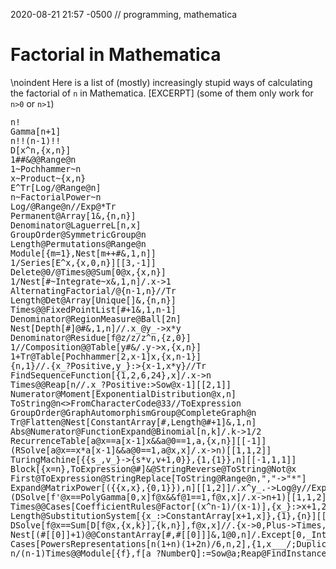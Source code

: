 2020-08-21 21:57 -0500 // programming, mathematica

# Factorial in Mathematica

\noindent Here is a list of (mostly) increasingly stupid ways
of calculating the factorial of `n` in Mathematica. [EXCERPT]
(some of them only work for `n>0` or `n>1`)

<pre style='font-size:10pt'>n!
Gamma[n+1]
n!!(n-1)!!
D[x^n,{x,n}]
1##&amp;@@Range@n
1~Pochhammer~n
x~Product~{x,n}
E^Tr[Log/@Range@n]
n~FactorialPower~n
Log/@Range@n//Exp@*Tr
Permanent@Array[1&amp;,{n,n}]
Denominator@LaguerreL[n,x]
GroupOrder@SymmetricGroup@n
Length@Permutations@Range@n
Module[{m=1},Nest[m++#&amp;,1,n]]
1/Series[E^x,{x,0,n}][[3,-1]]
Delete@0/@Times@@Sum[0@x,{x,n}]
1/Nest[#~Integrate~x&amp;,1,n]/.x-&gt;1
AlternatingFactorial/@{n-1,n}//Tr
Length@Det@Array[Unique[]&amp;,{n,n}]
Times@@FixedPointList[#+1&amp;,1,n-1]
Denominator@RegionMeasure@Ball[2n]
Nest[Depth[#]@#&amp;,1,n]//.x_@y_-&gt;x*y
Denominator@Residue[f@z/z/z^n,{z,0}]
1//Composition@@Table[y#&amp;/.y-&gt;x,{x,n}]
1+Tr@Table[Pochhammer[2,x-1]x,{x,n-1}]
{n,1}//.{x_?Positive,y_}:&gt;{x-1,x*y}//Tr
FindSequenceFunction[{1,2,6,24},x]/.x-&gt;n
Times@@Reap[n//.x_?Positive:&gt;Sow@x-1][[2,1]]
Numerator@Moment[ExponentialDistribution@x,n]
ToString@n&lt;&gt;FromCharacterCode@33//ToExpression
GroupOrder@GraphAutomorphismGroup@CompleteGraph@n
Tr@Flatten@Nest[ConstantArray[#,Length@#+1]&amp;,1,n]
Abs@Numerator@FunctionExpand@Binomial[n,k]/.k-&gt;1/2
RecurrenceTable[a@x==a[x-1]x&amp;&amp;a@0==1,a,{x,n}][[-1]]
(RSolve[a@x==x*a[x-1]&amp;&amp;a@0==1,a@x,x]/.x-&gt;n)[[1,1,2]]
TuringMachine[{{s_,v_}-&gt;{s*v,v+1,0}},{1,{1}},n][[-1,1,1]]
Block[{x=n},ToExpression@#]&amp;@StringReverse@ToString@Not@x
First@ToExpression@StringReplace[ToString@Range@n,&quot;,&quot;-&gt;&quot;*&quot;]
Expand@MatrixPower[({{x,x},{0,1}}),n][[1,2]]/.x^y_.-&gt;Log@y//Exp
(DSolve[f&apos;@x==PolyGamma[0,x]f@x&amp;&amp;f@1==1,f@x,x]/.x-&gt;n+1)[[1,1,2]]
Times@@Cases[CoefficientRules@Factor[(x^n-1)/(x-1)],{x_}:&gt;x+1,2]
Length@SubstitutionSystem[{x_:&gt;ConstantArray[x+1,x]},{1},{n}][[1]]
DSolve[f@x==Sum[D[f@x,{x,k}],{k,n}],f@x,x]//.{x-&gt;0,Plus-&gt;Times,_@x_:&gt;x}//Last
Nest[(#[[0]]+1)@@ConstantArray[#,#[[0]]]&amp;,1@0,n]/.Except[0,_Integer]-&gt;Sequence//Length@*f
Cases[PowersRepresentations[n(1+n)(1+2n)/6,n,2],{1,x___/;DuplicateFreeQ@{x},n}:&gt;x*n][[1]]
n/(n-1)Times@@Module[{f},f[a_?NumberQ]:=Sow@a;Reap@FindInstance[0&lt;x&lt;n&amp;&amp;f@x==n-1,x,Integers]][[2,1]]</pre>
